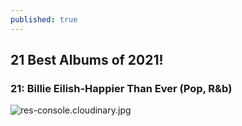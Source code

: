 ```yaml
---
published: true
---
```

## 21 Best Albums of 2021! 

### 21: Billie Eilish-Happier Than Ever (Pop, R&b)


![res-console.cloudinary.jpg]({{https://cloudinary.com}}/_posts/res-console.cloudinary.jpg)
